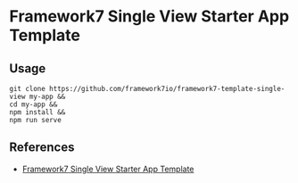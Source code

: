 # Framework7 Single View Starter App Template

## Usage
```
git clone https://github.com/framework7io/framework7-template-single-view my-app &&
cd my-app &&
npm install &&
npm run serve
```

## References
- [Framework7 Single View Starter App Template](https://github.com/framework7io/framework7-template-single-view)